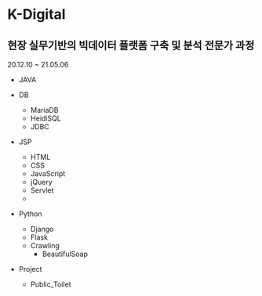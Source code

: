# K-Digital
## 현장 실무기반의 빅데이터 플랫폼 구축 및 분석 전문가 과정
20.12.10 ~ 21.05.06

* JAVA
* DB
  * MariaDB
  * HeidiSQL
  * JDBC
* JSP
  * HTML
  * CSS
  * JavaScript
  * jQuery
  * Servlet
  * 
* Python
  * Django
  * Flask
  * Crawling
    * BeautifulSoap
    
* Project
  * Public_Toilet
